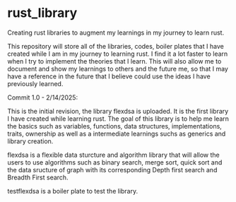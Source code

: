 # rust_library
Creating rust libraries to augment my learnings in my journey to learn rust. 

This repository will store all of the libraries, codes, boiler plates that I have created while I am in my journey to learning rust.
I find it a lot faster to learn when I try to implement the theories that I learn. This will also allow me to document and show my
learnings to others and the future me, so that I may have a reference in the future that I believe could use the ideas I have 
previously learned.

Commit 1.0 - 2/14/2025:

This is the initial revision, the library flexdsa is uploaded. It is the first library I have created while learning rust.
The goal of this library is to help me learn the basics such as variables, functions, data structures, implementations, traits,
ownership as well as a intermediate learnings suchs as generics and library creation.

flexdsa is a flexible data sturcture and algorithm library that will allow the users to use algorithms such as binary search,
merge sort, quick sort and the data sructure of graph with its corresponding Depth first search and Breadth First search.

testflexdsa is a boiler plate to test the library.
